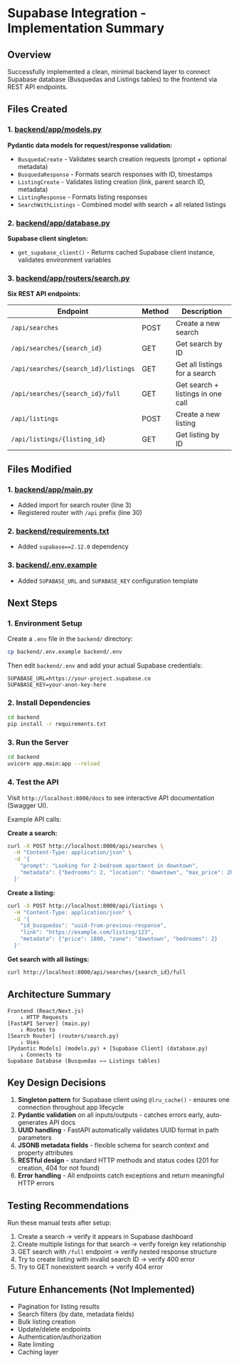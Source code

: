 # Supabase Integration - Implementation Summary

## Overview
Successfully implemented a clean, minimal backend layer to connect Supabase database (Busquedas and Listings tables) to the frontend via REST API endpoints.

## Files Created

### 1. [backend/app/models.py](backend/app/models.py)
**Pydantic data models for request/response validation:**
- `BusquedaCreate` - Validates search creation requests (prompt + optional metadata)
- `BusquedaResponse` - Formats search responses with ID, timestamps
- `ListingCreate` - Validates listing creation (link, parent search ID, metadata)
- `ListingResponse` - Formats listing responses
- `SearchWithListings` - Combined model with search + all related listings

### 2. [backend/app/database.py](backend/app/database.py)
**Supabase client singleton:**
- `get_supabase_client()` - Returns cached Supabase client instance, validates environment variables

### 3. [backend/app/routers/search.py](backend/app/routers/search.py)
**Six REST API endpoints:**

| Endpoint | Method | Description |
|----------|--------|-------------|
| `/api/searches` | POST | Create a new search |
| `/api/searches/{search_id}` | GET | Get search by ID |
| `/api/searches/{search_id}/listings` | GET | Get all listings for a search |
| `/api/searches/{search_id}/full` | GET | Get search + listings in one call |
| `/api/listings` | POST | Create a new listing |
| `/api/listings/{listing_id}` | GET | Get listing by ID |

## Files Modified

### 1. [backend/app/main.py](backend/app/main.py:3)
- Added import for search router (line 3)
- Registered router with `/api` prefix (line 30)

### 2. [backend/requirements.txt](backend/requirements.txt:6)
- Added `supabase==2.12.0` dependency

### 3. [backend/.env.example](backend/.env.example:10-11)
- Added `SUPABASE_URL` and `SUPABASE_KEY` configuration template

## Next Steps

### 1. Environment Setup
Create a `.env` file in the `backend/` directory:
```bash
cp backend/.env.example backend/.env
```

Then edit `backend/.env` and add your actual Supabase credentials:
```env
SUPABASE_URL=https://your-project.supabase.co
SUPABASE_KEY=your-anon-key-here
```

### 2. Install Dependencies
```bash
cd backend
pip install -r requirements.txt
```

### 3. Run the Server
```bash
cd backend
uvicorn app.main:app --reload
```

### 4. Test the API
Visit `http://localhost:8000/docs` to see interactive API documentation (Swagger UI).

Example API calls:

**Create a search:**
```bash
curl -X POST http://localhost:8000/api/searches \
  -H "Content-Type: application/json" \
  -d '{
    "prompt": "Looking for 2-bedroom apartment in downtown",
    "metadata": {"bedrooms": 2, "location": "downtown", "max_price": 2000}
  }'
```

**Create a listing:**
```bash
curl -X POST http://localhost:8000/api/listings \
  -H "Content-Type: application/json" \
  -d '{
    "id_busquedas": "uuid-from-previous-response",
    "link": "https://example.com/listing/123",
    "metadata": {"price": 1800, "zone": "downtown", "bedrooms": 2}
  }'
```

**Get search with all listings:**
```bash
curl http://localhost:8000/api/searches/{search_id}/full
```

## Architecture Summary

```
Frontend (React/Next.js)
    ↓ HTTP Requests
[FastAPI Server] (main.py)
    ↓ Routes to
[Search Router] (routers/search.py)
    ↓ Uses
[Pydantic Models] (models.py) + [Supabase Client] (database.py)
    ↓ Connects to
Supabase Database (Busquedas ←→ Listings tables)
```

## Key Design Decisions

1. **Singleton pattern** for Supabase client using `@lru_cache()` - ensures one connection throughout app lifecycle
2. **Pydantic validation** on all inputs/outputs - catches errors early, auto-generates API docs
3. **UUID handling** - FastAPI automatically validates UUID format in path parameters
4. **JSONB metadata fields** - flexible schema for search context and property attributes
5. **RESTful design** - standard HTTP methods and status codes (201 for creation, 404 for not found)
6. **Error handling** - All endpoints catch exceptions and return meaningful HTTP errors

## Testing Recommendations

Run these manual tests after setup:
1. Create a search → verify it appears in Supabase dashboard
2. Create multiple listings for that search → verify foreign key relationship
3. GET search with `/full` endpoint → verify nested response structure
4. Try to create listing with invalid search ID → verify 400 error
5. Try to GET nonexistent search → verify 404 error

## Future Enhancements (Not Implemented)
- Pagination for listing results
- Search filters (by date, metadata fields)
- Bulk listing creation
- Update/delete endpoints
- Authentication/authorization
- Rate limiting
- Caching layer
